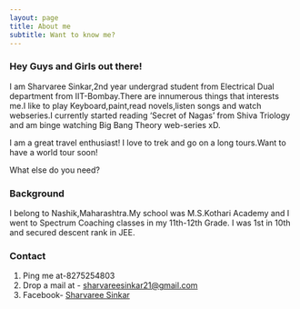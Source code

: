 ```yaml
---
layout: page
title: About me
subtitle: Want to know me?
---
```


### Hey Guys and Girls out there!
I am Sharvaree Sinkar,2nd year undergrad student from Electrical Dual department from IIT-Bombay.There are innumerous things that interests me.I like to play Keyboard,paint,read novels,listen songs and watch webseries.I currently started reading ‘Secret of Nagas’ from Shiva Triology and am binge watching Big Bang Theory web-series xD.

I am a great travel enthusiast! I love to trek and go on a long tours.Want to have a world tour soon!

What else do you need?

### Background

I belong to Nashik,Maharashtra.My school was M.S.Kothari Academy and I went to Spectrum Coaching classes in my 11th-12th Grade. I was 1st in 10th and secured descent rank in JEE.

### Contact

1. Ping me at-8275254803
2. Drop a mail at - sharvareesinkar21@gmail.com
3. Facebook- [Sharvaree Sinkar](https://www.facebook.com/profile.php?id=100006143535083)
